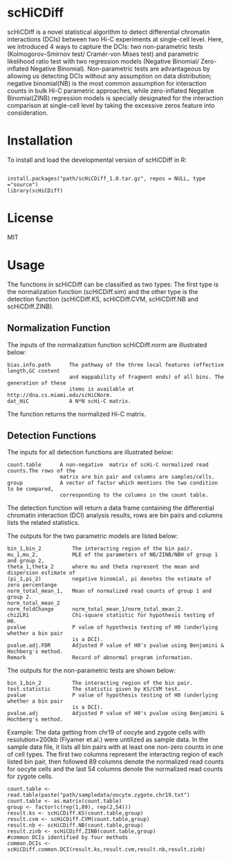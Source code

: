 # scHiCDiff

scHiCDiff is a novel statistical algorithm to detect differential chromatin interactions (DCIs) between two Hi-C experiments at single-cell level. Here, we introduced 4 ways to capture the DCIs: two non-parametric tests (Kolmogorov–Smirnov test/ Cramér-von Mises test) and parametric likelihood ratio test with two regression models (Negative Binomial/ Zero-inflated Negative Binomial). Non-parametric tests are advantageous by allowing us detecting DCIs without any assumption on data distribution; negative binomial(NB) is the most common assumption for interaction counts in bulk Hi-C parametric approaches, while zero-inflated Negative Binomial(ZINB) regression models is specially designated for the interaction comparison at single-cell level by taking the excessive zeros feature into consideration.


# Installation

To install and load the developmental version of scHiCDiff in R:

```

install.packages("path/scHiCDiff_1.0.tar.gz", repos = NULL, type ="source")
library(scHiCDiff)

```
# License

 MIT

# Usage

The functions in scHiCDiff can be classified as two types: The first type is the normalization function (scHiCDiff.sim) and the other type is the detection function (scHiCDiff.KS, scHiCDiff.CVM, scHiCDiff.NB and scHiCDiff.ZINB). 

## Normalization Function

The inputs of the normalization function scHiCDiff.norm are illustrated below:

``` 
bias.info.path      The pathway of the three local features (effective length,GC content 
                    and mappability of fragment ends) of all bins. The generation of these 
                    items is available at http://dna.cs.miami.edu/scHiCNorm.
dat_HiC             A N*N scHi-C matrix.
```

The function returns the normalized Hi-C matrix.




## Detection Functions

The inputs for all detection functions are illustrated below:

```
count.table      A non-negative  matrix of scHi-C normalized read counts.The rows of the 
                 matrix are bin pair and columns are samples/cells.
group            A vector of factor which mentions the two condition to be compared, 
                 corresponding to the columns in the count table.
```

The detection function will return a data frame containing the differential chromatin interaction (DCI) analysis results, rows are bin pairs and columns lists the related statistics.

The outputs for the two parametric models are listed below:

```
bin_1,bin_2          The interacting region of the bin pair.
mu_1,mu_2,           MLE of the parameters of NB/ZINB/NBH of group 1 and group 2,
theta_1,theta_2      where mu and theta represent the mean and dispersion estimate of
(pi_1,pi_2)          negative binomial, pi denotes the estimate of zero percentange
norm_total_mean_1,   Mean of normalized read counts of group 1 and group 2.
norm_total_mean_2
norm_foldChange      norm_total_mean_1/norm_total_mean_2.
chi2LR1              Chi-square statistic for hypothesis testing of H0.
pvalue               P value of hypothesis testing of H0 (underlying whether a bin pair 
                     is a DCI).
pvalue.adj.FDR       Adjusted P value of H0's pvalue using Benjamini & Hochberg's method.
Remark               Record of abnormal program information.
```
The outputs for the non-parametric tests are shown below:

```
bin_1,bin_2          The interacting region of the bin pair.
test.statistic       The statistic given by KS/CVM test.
pvalue               P value of hypothesis testing of H0 (underlying whether a bin pair 
                     is a DCI).
pvalue.adj           Adjusted P value of H0's pvalue using Benjamini & Hochberg's method.
```

Example: The data getting from chr19 of oocyte and zygote cells with resolution=200kb (Flyamer et.al.) were untilized as sample data. In the sample data file, it lists all bin pairs with at least one non-zero counts in one of cell types. The first two columns represent the interacting region of each listed bin pair, then followed 89 columns denote the normalized read counts for oocyte cells and the last 54 columns denote the normalized read counts for zygote cells.


```
count.table <- read.table(paste("path/sampledata/oocyte.zygote.chr19.txt")
count.table <- as.matrix(count.table)
group <- factor(c(rep(1,89), rep(2,54)))
result.ks <- scHiCDiff.KS(count.table,group)
result.cvm <- scHiCDiff.CVM(count.table,group)
result.nb <- scHiCDiff.NB(count.table,group)
result.zinb <- scHiCDiff.ZINB(count.table,group)
#common DCIs identified by four methods
common.DCIs <- scHiCDiff.common.DCI(result.ks,result.cvm,result.nb,result.zinb)
```







